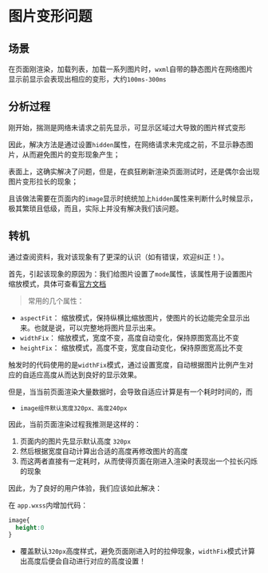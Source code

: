 # 图片变形问题
## 场景
在页面刚渲染，加载列表，加载一系列图片时，`wxml`自带的静态图片在网络图片显示前显示会表现出相应的变形，大约`100ms-300ms`

## 分析过程
刚开始，揣测是网络未请求之前先显示，可显示区域过大导致的图片样式变形

因此，解决方法是通过设置`hidden`属性，在网络请求未完成之前，不显示静态图片，从而避免图片的变形现象产生；

表面上，这确实解决了问题，但是，在疯狂刷新渲染页面测试时，还是偶尔会出现图片变形拉长的现象；

且该做法需要在页面内的`image`显示时统统加上`hidden`属性来判断什么时候显示，极其繁琐且低级，而且，实际上并没有解决我们该问题。

## 转机
通过查阅资料，我对该现象有了更深的认识（如有错误，欢迎纠正！）。

首先，引起该现象的原因为：我们给图片设置了`mode`属性，该属性用于设置图片缩放模式，具体可查看[官方文档](https://developers.weixin.qq.com/miniprogram/dev/component/image.html)

> 常用的几个属性：
* `aspectFit`：	缩放模式，保持纵横比缩放图片，使图片的长边能完全显示出来。也就是说，可以完整地将图片显示出来。
* `widthFix`：	缩放模式，宽度不变，高度自动变化，保持原图宽高比不变	
* `heightFix`：	缩放模式，高度不变，宽度自动变化，保持原图宽高比不变

触发时的代码使用的是`widthFix`模式，通过设置宽度，自动根据图片比例产生对应的自适应高度从而达到良好的显示效果。

但是，当当前页面渲染大量数据时，会导致自适应计算是有一个耗时时间的，而 
* `image组件默认宽度320px、高度240px`

因此，当前页面渲染过程我推测是这样的：
1. 页面内的图片先显示默认高度 `320px`
2. 然后根据宽度自动计算出合适的高度再修改图片的高度
3. 而这两者直接有一定耗时，从而使得页面在刚进入渲染时表现出一个拉长闪烁的现象

因此，为了良好的用户体验，我们应该如此解决：

在 `app.wxss`内增加代码：
```css
image{
  height:0
}
```
* 覆盖默认`320px`高度样式，避免页面刚进入时的拉伸现象，`widthFix`模式计算出高度后便会自动进行对应的高度设置！